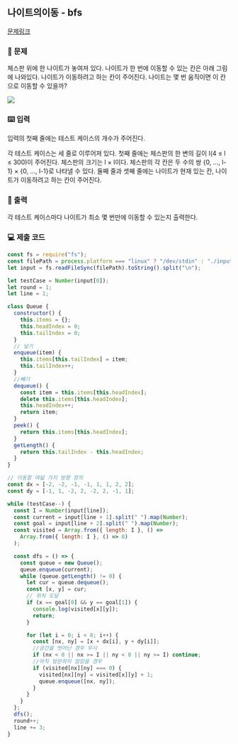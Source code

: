 ## 나이트의이동 - bfs

[문제링크](https://www.acmicpc.net/problem/7562)

### 🙏 문제

체스판 위에 한 나이트가 놓여져 있다. 나이트가 한 번에 이동할 수 있는 칸은 아래 그림에 나와있다. 나이트가 이동하려고 하는 칸이 주어진다. 나이트는 몇 번 움직이면 이 칸으로 이동할 수 있을까?

![](https://onlinejudgeimages.s3-ap-northeast-1.amazonaws.com/upload/images/knight.png)

### ⌨️ 입력

입력의 첫째 줄에는 테스트 케이스의 개수가 주어진다.

각 테스트 케이스는 세 줄로 이루어져 있다. 첫째 줄에는 체스판의 한 변의 길이 l(4 ≤ l ≤ 300)이 주어진다. 체스판의 크기는 l × l이다. 체스판의 각 칸은 두 수의 쌍 {0, ..., l-1} × {0, ..., l-1}로 나타낼 수 있다. 둘째 줄과 셋째 줄에는 나이트가 현재 있는 칸, 나이트가 이동하려고 하는 칸이 주어진다.

### 🎨 출력

각 테스트 케이스마다 나이트가 최소 몇 번만에 이동할 수 있는지 출력한다.

### 💻 제출 코드

```javascript
const fs = require("fs");
const filePath = process.platform === "linux" ? "/dev/stdin" : "./input.txt";
let input = fs.readFileSync(filePath).toString().split("\n");

let testCase = Number(input[0]);
let round = 1;
let line = 1;

class Queue {
  constructor() {
    this.items = {};
    this.headIndex = 0;
    this.tailIndex = 0;
  }
  // 넣기
  enqueue(item) {
    this.items[this.tailIndex] = item;
    this.tailIndex++;
  }
  //빼기
  dequeue() {
    const item = this.items[this.headIndex];
    delete this.items[this.headIndex];
    this.headIndex++;
    return item;
  }
  peek() {
    return this.items[this.headIndex];
  }
  getLength() {
    return this.tailIndex - this.headIndex;
  }
}

// 이동할 여덟 가지 방향 정의
const dx = [-2, -2, -1, -1, 1, 1, 2, 2];
const dy = [-1, 1, -2, 2, -2, 2, -1, 1];

while (testCase--) {
  const I = Number(input[line]);
  const current = input[line + 1].split(" ").map(Number);
  const goal = input[line + 2].split(" ").map(Number);
  const visited = Array.from({ length: I }, () =>
    Array.from({ length: I }, () => 0)
  );

  const dfs = () => {
    const queue = new Queue();
    queue.enqueue(current);
    while (queue.getLength() != 0) {
      let cur = queue.dequeue();
      const [x, y] = cur;
      // 위치 도달
      if (x == goal[0] && y == goal[1]) {
        console.log(visited[x][y]);
        return;
      }

      for (let i = 0; i < 8; i++) {
        const [nx, ny] = [x + dx[i], y + dy[i]];
        //공간을 벗어난 경우 무시
        if (nx < 0 || nx >= I || ny < 0 || ny >= I) continue;
        //아직 방문하지 않았을 경우
        if (visited[nx][ny] === 0) {
          visited[nx][ny] = visited[x][y] + 1;
          queue.enqueue([nx, ny]);
        }
      }
    }
  };
  dfs();
  round++;
  line += 3;
}
```
